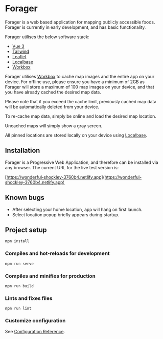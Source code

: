 # Forager

Forager is a web based application for mapping publicly accessible foods. Forager is currently in early development, and has basic functionality.

Forager utilises the below software stack:

- [Vue 3](https://v3.vuejs.org/)
- [Tailwind](https://tailwindcss.com/)
- [Leaflet](https://leafletjs.com/)
- [Localbase](https://github.com/dannyconnell/localbase)
- [Workbox](https://developers.google.com/web/tools/workbox)

Forager utilises [Workbox](https://developers.google.com/web/tools/workbox) to cache map images and the entire app on your device. For offline use, please ensure you have a minimum of 2GB as Forager will store a maximum of 100 map images on your device, and that you have already cached the desired map data. 

Please note that if you exceed the cache limit, previously cached map data will be automatically deleted from your device. 

To re-cache map data, simply be online and load the desired map location.

Uncached maps will simply show a gray screen.

All pinned locations are stored locally on your device using [Localbase](https://github.com/dannyconnell/localbase).

## Installation

Forager is a Progressive Web Application, and therefore can be installed via any browser. The current URL for the live test version is:

[https://wonderful-shockley-3760b4.netlify.app](https://wonderful-shockley-3760b4.netlify.app)

## Known bugs

- After selecting your home location, app will hang on first launch. 
- Select location popup briefly appears during startup.

## Project setup
```
npm install
```

### Compiles and hot-reloads for development
```
npm run serve
```

### Compiles and minifies for production
```
npm run build
```

### Lints and fixes files
```
npm run lint
```

### Customize configuration
See [Configuration Reference](https://cli.vuejs.org/config/).

